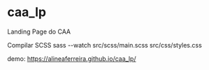 # caa_lp

Landing Page do CAA

Compilar SCSS
sass --watch src/scss/main.scss src/css/styles.css

demo: https://alineaferreira.github.io/caa_lp/
